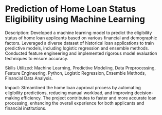 # Prediction of Home Loan Status Eligibility using Machine Learning

Description: Developed a machine learning model to predict the eligibility status of home loan applicants based on various financial and demographic factors. Leveraged a diverse dataset of historical loan applications to train predictive models, including logistic regression and ensemble methods. Conducted feature engineering and implemented rigorous model evaluation techniques to ensure accuracy.

Skills Utilized: Machine Learning, Predictive Modeling, Data Preprocessing, Feature Engineering, Python, Logistic Regression, Ensemble Methods, Financial Data Analysis.

Impact: Streamlined the home loan approval process by automating eligibility predictions, reducing manual workload, and improving decision-making efficiency. The project contributes to faster and more accurate loan processing, enhancing the overall experience for both applicants and financial institutions.
